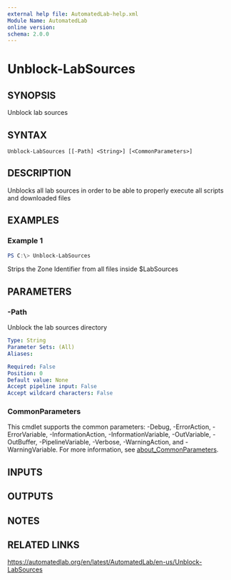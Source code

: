 ```yaml
---
external help file: AutomatedLab-help.xml
Module Name: AutomatedLab
online version:
schema: 2.0.0
---
```


# Unblock-LabSources

## SYNOPSIS
Unblock lab sources

## SYNTAX

```
Unblock-LabSources [[-Path] <String>] [<CommonParameters>]
```

## DESCRIPTION
Unblocks all lab sources in order to be able to properly execute all scripts and downloaded files

## EXAMPLES

### Example 1
```powershell
PS C:\> Unblock-LabSources
```

Strips the Zone Identifier from all files inside $LabSources

## PARAMETERS

### -Path
Unblock the lab sources directory

```yaml
Type: String
Parameter Sets: (All)
Aliases:

Required: False
Position: 0
Default value: None
Accept pipeline input: False
Accept wildcard characters: False
```

### CommonParameters
This cmdlet supports the common parameters: -Debug, -ErrorAction, -ErrorVariable, -InformationAction, -InformationVariable, -OutVariable, -OutBuffer, -PipelineVariable, -Verbose, -WarningAction, and -WarningVariable. For more information, see [about_CommonParameters](http://go.microsoft.com/fwlink/?LinkID=113216).

## INPUTS

## OUTPUTS

## NOTES

## RELATED LINKS
https://automatedlab.org/en/latest/AutomatedLab/en-us/Unblock-LabSources
